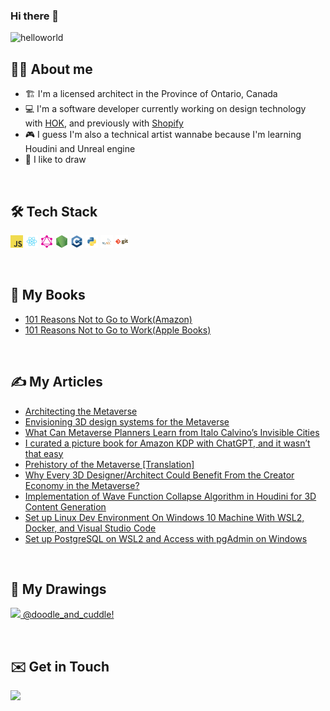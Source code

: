 ### Hi there 👋
![helloworld](https://user-images.githubusercontent.com/13730281/115279837-3295df00-a115-11eb-81e4-d474f099c982.jpg)



## 👩‍💻 About me
- 🏗️ I'm a licensed architect in the Province of Ontario, Canada
- 💻 I'm a software developer currently working on design technology with [HOK](https://www.hok.com/), and previously with [Shopify](https://www.shopify.com/)
- 🎮 I guess I'm also a technical artist wannabe because I'm learning Houdini and Unreal engine
- 🎨 I like to draw

<br>

## 🛠️ Tech Stack
<code><img height="20" src="https://raw.githubusercontent.com/github/explore/80688e429a7d4ef2fca1e82350fe8e3517d3494d/topics/javascript/javascript.png"></code>
<code><img height="20" src="https://raw.githubusercontent.com/github/explore/80688e429a7d4ef2fca1e82350fe8e3517d3494d/topics/react/react.png"></code>
<code><img height="20" src="https://raw.githubusercontent.com/github/explore/5c058a388828bb5fde0bcafd4bc867b5bb3f26f3/topics/graphql/graphql.png"></code>
<code><img height="20" src="https://raw.githubusercontent.com/github/explore/80688e429a7d4ef2fca1e82350fe8e3517d3494d/topics/nodejs/nodejs.png"></code>
<code><img height="20" src="https://raw.githubusercontent.com/github/explore/80688e429a7d4ef2fca1e82350fe8e3517d3494d/topics/cpp/cpp.png"></code>
<code><img height="20" src="https://raw.githubusercontent.com/github/explore/80688e429a7d4ef2fca1e82350fe8e3517d3494d/topics/python/python.png"></code>
<code><img height="20" src="https://raw.githubusercontent.com/github/explore/80688e429a7d4ef2fca1e82350fe8e3517d3494d/topics/mysql/mysql.png"></code>
<code><img height="20" src="https://raw.githubusercontent.com/github/explore/80688e429a7d4ef2fca1e82350fe8e3517d3494d/topics/git/git.png"></code>   

<br>

## 📖 My Books
-  [101 Reasons Not to Go to Work(Amazon)](https://www.amazon.com/dp/B0CYKXTM18) 
- [101 Reasons Not to Go to Work(Apple Books)](https://books.apple.com/us/book/101-reasons-not-to-go-to-work/id6578462043) 
  
<br>

## ✍️ My Articles
- [Architecting the Metaverse](https://chloesun.medium.com/architecting-the-metaverse-106c962ac16d?sk=6f1aefa2d30b4993ef6a73c5ab001a1f)
- [Envisioning 3D design systems for the Metaverse](https://medium.com/@chloesun/envisioning-3d-design-systems-for-the-metaverse-9d5c39f5ef1c)
- [What Can Metaverse Planners Learn from Italo Calvino’s Invisible Cities](https://medium.com/@chloesun/what-metaverse-platforms-can-learn-from-italo-calvinos-invisible-cities-dbebbe14d355)
- [I curated a picture book for Amazon KDP with ChatGPT, and it wasn’t that easy](https://bootcamp.uxdesign.cc/i-curated-a-picture-book-for-amazon-kdp-with-chatgpt-and-it-wasnt-that-easy-e17be1d3d408)
- [Prehistory of the Metaverse [Translation]](https://chloesun.medium.com/prehistory-of-the-metaverse-translation-57abd572ba3c)
- [Why Every 3D Designer/Architect Could Benefit From the Creator Economy in the Metaverse?](https://chloesun.medium.com/why-every-3d-designer-architect-could-benefit-from-the-creator-economy-in-the-metaverse-9cbdcc8319b0)
- [Implementation of Wave Function Collapse Algorithm in Houdini for 3D Content Generation](https://chloesun.medium.com/implementation-of-wave-function-collapse-algorithm-in-houdini-for-3d-content-generation-76f8eec573b1?sk=0bc35a1f3c18f489e9ff1c07c3aadc03)
- [Set up Linux Dev Environment On Windows 10 Machine With WSL2, Docker, and Visual Studio Code](https://chloesun.medium.com/set-up-linux-dev-environment-on-windows-machine-with-wsl2-docker-and-vs-code-25f167aa71ab?sk=49a55f446e1c186c9815c9232303ba5c)
- [Set up PostgreSQL on WSL2 and Access with pgAdmin on Windows](https://chloesun.medium.com/set-up-postgresql-on-wsl2-and-connect-to-postgresql-with-pgadmin-on-windows-ca7f0b7f38ab?sk=ea75b812297a3f276931a7b38ef6c6ef)

<br>

## 🎨  My Drawings
<a href="https://www.instagram.com/doodle_and_cuddle/" target="_blank"><img src="https://upload.wikimedia.org/wikipedia/commons/thumb/e/e7/Instagram_logo_2016.svg/1024px-Instagram_logo_2016.svg.png" width="20"/> @doodle_and_cuddle!</a>

<br>

## ✉️ Get in Touch
<a href="https://www.linkedin.com/in/chloe-c-s-955a22114/">
  <img align="left" width="22px" src="https://raw.githubusercontent.com/peterthehan/peterthehan/master/assets/linkedin.svg" />
</a>

